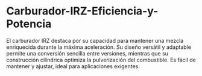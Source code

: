 # Carburador-IRZ-Eficiencia-y-Potencia
El carburador IRZ destaca por su capacidad para mantener una mezcla enriquecida durante la máxima aceleración. Su diseño versátil y adaptable permite una conversión sencilla entre versiones, mientras que su construcción cilíndrica optimiza la pulverización del combustible. Es fácil de mantener y ajustar, ideal para aplicaciones exigentes.
